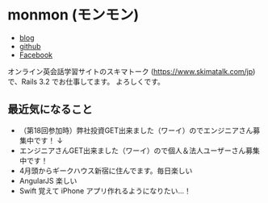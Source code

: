 # monmon (モンモン)

- [blog](http://monmon.hatenablog.com/)
- [github](https://github.com/monmonmon/)
- [Facebook](https://www.facebook.com/yamadasimon)

オンライン英会話学習サイトのスキマトーク (https://www.skimatalk.com/jp) で、Rails 3.2 でお仕事してます。
よろしくです。

## 最近気になること

- （第18回参加時）弊社投資GET出来ました（ワーイ）のでエンジニアさん募集中です！
↓
- エンジニアさんGET出来ました（ワーイ）ので個人＆法人ユーザーさん募集中です！
- 4月頭からギークハウス新宿に住んでます。毎日楽しい
- AngularJS 楽しい
- Swift 覚えて iPhone アプリ作れるようになりたい…！
